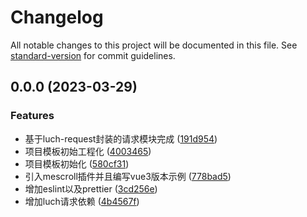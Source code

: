 # Changelog

All notable changes to this project will be documented in this file. See [standard-version](https://github.com/conventional-changelog/standard-version) for commit guidelines.

## 0.0.0 (2023-03-29)


### Features

* 基于luch-request封装的请求模块完成 ([191d954](https://github.com/wallowyou/vite-uniapp-template/commit/191d9548af44aa7b6d21a1cd5f3d741840309f93))
* 项目模板初始工程化 ([4003465](https://github.com/wallowyou/vite-uniapp-template/commit/4003465ed6759fea2d4c6fd175da2673084b3ad5))
* 项目模板初始化 ([580cf31](https://github.com/wallowyou/vite-uniapp-template/commit/580cf31e1058e52f1ff0572ab491ad6e6be32725))
* 引入mescroll插件并且编写vue3版本示例 ([778bad5](https://github.com/wallowyou/vite-uniapp-template/commit/778bad51363c28ddd08ac7f569eb7441cf0a9190))
* 增加eslint以及prettier ([3cd256e](https://github.com/wallowyou/vite-uniapp-template/commit/3cd256ed1525451f423d2e6dbb5b49d5f814bf90))
* 增加luch请求依赖 ([4b4567f](https://github.com/wallowyou/vite-uniapp-template/commit/4b4567f91038dd465057376a27ea11b7023b5cd9))
